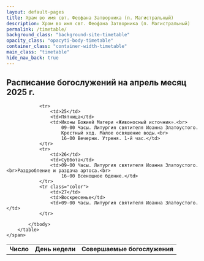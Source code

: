 ```yaml
---
layout: default-pages
title: Храм во имя свт. Феофана Затворника (п. Магистральный)
description: Храм во имя свт. Феофана Затворника (п. Магистральный)
permalink: /timetable/
background_class: "background-site-timetable"
opacity_class: "opacyti-body-timetable"
container_class: "container-width-timetable"
main_class: "timetable"
hide_nav_back: true
---
```



<div class="header">
    <h2>
        Расписание богослужений на апрель месяц 2025 г.
    </h2>
</div>
<div class="lorem">
    <span>
        <table class="table-timetable">
            <tbody>
                <tr>
                    <td><strong>Число</strong></td>
                    <td><strong>День недели</strong></td>
                    <td><strong>Совершаемые богослужения</strong></td>
                </tr>
                <!--<tr>
                                        <td>14 апреля</td>
                                        <td>Понедельник</td>
                                        <td>
                                            09:00 3, 6, 9 часы. Изобразительны. Вечерня с Литургией Преждеосвященных
                                            Даров.<br>
                                            16:00 Утреня. 1-й час
                                        </td>
                                    </tr>
                                    <tr>
                                        <td>15 апреля</td>
                                        <td>Вторник</td>
                                        <td>
                                            09:00 3, 6, 9 часы. Изобразительны. Вечерня с Литургией Преждеосвященных
                                            Даров.<br>
                                            16:00 Утреня. 1-й час
                                        </td>
                                    </tr>
                                    <tr>
                                        <td>16 апреля</td>
                                        <td>Среда</td>
                                        <td>
                                            09:00 3, 6, 9 часы. Изобразительны. Вечерня с Литургией Преждеосвященных
                                            Даров.<br>
                                            16:00 Утреня. 1-й час
                                        </td>
                                    </tr>
                                    <tr>
                                        <td>17 апреля</td>
                                        <td>Четверг</td>
                                        <td>
                                            09:00 3, 6, 9 часы. Изобразительны. Вечерня с Литургией святителя Василия
                                            Великого.<br>
                                            16:00 Утреня - Евангелия Последования Святых Страстей Господа нашего Иисуса
                                            Христа.
                                        </td>
                                    </tr>-->

                <tr>
                    <td>25</td>
                    <td>Пятница</td>
                    <td>Иконы Божией Матери «Живоносный источник».<br>
                        09-00 Часы. Литургия святителя Иоанна Златоустого.
                        Крестный ход. Малое освяшение воды.<br>
                        16-00 Вечерни. Утреня. 1-й час.</td>
                </tr>
                <tr>
                    <td>26</td>
                    <td>Суббота</td>
                    <td>09-00 Часы. Литургия святителя Иоанна Златоустого. <br>Раздробление и раздача артоса.<br>
                        16-00 Всенощное бдение.</td>
                </tr>
                <tr class="color">
                    <td>27</td>
                    <td>Воскресенье</td>
                    <td>09-00 Часы. Литургия святителя Иоанна Златоустого.</td>
                </tr>

            </tbody>
        </table>
    </span>
</div>